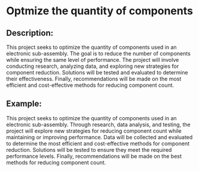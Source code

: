 # Optmize the quantity of components

## Description:
This project seeks to optimize the quantity of components used in an electronic sub-assembly. The goal is to reduce the number of components while ensuring the same level of performance. The project will involve conducting research, analyzing data, and exploring new strategies for component reduction. Solutions will be tested and evaluated to determine their effectiveness. Finally, recommendations will be made on the most efficient and cost-effective methods for reducing component count.

## Example:
This project seeks to optimize the quantity of components used in an electronic sub-assembly. Through research, data analysis, and testing, the project will explore new strategies for reducing component count while maintaining or improving performance. Data will be collected and evaluated to determine the most efficient and cost-effective methods for component reduction. Solutions will be tested to ensure they meet the required performance levels. Finally, recommendations will be made on the best methods for reducing component count.
